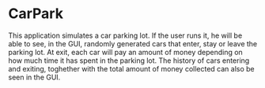 # CarPark

This application simulates a car parking lot. If the user runs it, he will be able to see, in the GUI, randomly generated cars that enter, stay or leave the parking lot.
At exit, each car will pay an amount of money depending on how much time it has spent in the parking lot. The history of cars entering and exiting, toghether with the total
amount of money collected can also be seen in the GUI.
